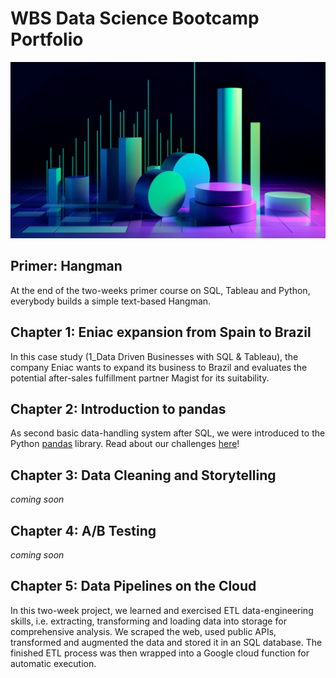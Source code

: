 # WBS Data Science Bootcamp Portfolio

![cover_picture](0_Hangman_game_with_Python/cover_pciture.webp)

## Primer: Hangman

At the end of the two-weeks primer course on SQL, Tableau and Python, everybody builds a simple text-based Hangman.


## Chapter 1: Eniac expansion from Spain to Brazil

In this case study (1_Data Driven Businesses with SQL & Tableau), the company Eniac wants to expand
its business to Brazil and evaluates the potential after-sales fulfillment partner
Magist for its suitability.


## Chapter 2: Introduction to pandas

As second basic data-handling system after SQL, we were introduced to the Python
[pandas](https://pandas.pydata.org/) library.
Read about our challenges [here](<2_Pandas>)! 

## Chapter 3: Data Cleaning and Storytelling
*coming soon*

## Chapter 4: A/B Testing
*coming soon*

## Chapter 5: Data Pipelines on the Cloud

In this two-week project, we learned and exercised ETL data-engineering skills, i.e. extracting, transforming and loading data into storage for comprehensive analysis. We scraped the web, used public APIs, transformed and augmented the data and stored it in an SQL database. The finished ETL process was then wrapped into a Google cloud function for automatic execution.



